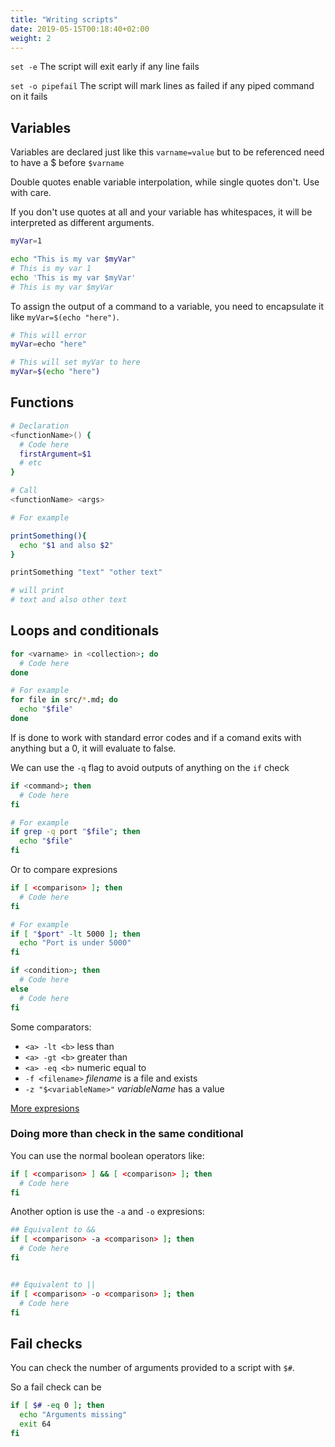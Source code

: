 ```yaml
---
title: "Writing scripts"
date: 2019-05-15T00:18:40+02:00
weight: 2
---
```


`set -e` The script will exit early if any line fails

`set -o pipefail` The script will mark lines as failed if any piped command on it fails

## Variables

Variables are declared just like this `varname=value` but to be referenced need to have a $ before `$varname`

Double quotes enable variable interpolation, while single quotes don't. Use with care.

If you don't use quotes at all and your variable has whitespaces, it will be interpreted as different arguments.

```bash
myVar=1

echo "This is my var $myVar"
# This is my var 1
echo 'This is my var $myVar'
# This is my var $myVar
```

To assign the output of a command to a variable, you need to encapsulate it like `myVar=$(echo "here")`.

```bash
# This will error
myVar=echo "here"

# This will set myVar to here
myVar=$(echo "here")

```

## Functions

```bash
# Declaration
<functionName>() {
  # Code here
  firstArgument=$1
  # etc
}

# Call
<functionName> <args>

# For example

printSomething(){
  echo "$1 and also $2"
}

printSomething "text" "other text"

# will print
# text and also other text
```


## Loops and conditionals

```bash
for <varname> in <collection>; do
  # Code here
done

# For example
for file in src/*.md; do
  echo "$file"
done
```

If is done to work with standard error codes and if a comand exits with anything but a 0, it will evaluate to false.

We can use the `-q` flag to avoid outputs of anything on the `if` check

```bash
if <command>; then
  # Code here
fi

# For example
if grep -q port "$file"; then
  echo "$file"
fi
```

Or to compare expresions


```bash
if [ <comparison> ]; then
  # Code here
fi

# For example
if [ "$port" -lt 5000 ]; then
  echo "Port is under 5000"
fi
```


```bash
if <condition>; then
  # Code here
else
  # Code here
fi
```

Some comparators:

- `<a> -lt <b>` less than
- `<a> -gt <b>` greater than
- `<a> -eq <b>` numeric equal to
- `-f <filename>` *filename* is a file and exists
- `-z "$<variableName>"` *variableName* has a value

[More expresions](http://tldp.org/LDP/Bash-Beginners-Guide/html/sect_07_01.html)

### Doing more than check in the same conditional

You can use the normal boolean operators like:

```bash
if [ <comparison> ] && [ <comparison> ]; then
  # Code here
fi
```

Another option is use the `-a` and `-o` expresions:

```bash
## Equivalent to &&
if [ <comparison> -a <comparison> ]; then
  # Code here
fi


## Equivalent to ||
if [ <comparison> -o <comparison> ]; then
  # Code here
fi
```

## Fail checks

You can check the number of arguments provided to a script with `$#`.

So a fail check can be

```bash
if [ $# -eq 0 ]; then
  echo "Arguments missing"
  exit 64
fi
```
